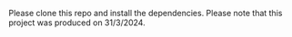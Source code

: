 Please clone this repo and install the dependencies.
Please note that this project was produced on 31/3/2024.
